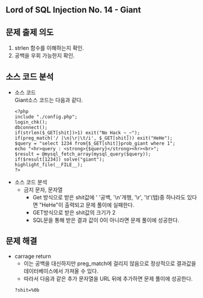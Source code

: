 ## Lord of SQL Injection No. 14 - Giant
## 문제 출제 의도
1. strlen 함수를 이해하는지 확인.
2. 공백을 우회 가능한지 확인.
## 소스 코드 분석
+ 소스 코드  
Giant소스 코드는 다음과 같다.   
    ~~~ 
    <?php 
    include "./config.php"; 
    login_chk(); 
    dbconnect(); 
    if(strlen($_GET[shit])>1) exit("No Hack ~_~"); 
    if(preg_match('/ |\n|\r|\t/i', $_GET[shit])) exit("HeHe"); 
    $query = "select 1234 from{$_GET[shit]}prob_giant where 1"; 
    echo "<hr>query : <strong>{$query}</strong><hr><br>"; 
    $result = @mysql_fetch_array(mysql_query($query)); 
    if($result[1234]) solve("giant"); 
    highlight_file(__FILE__); 
    ?>
    ~~~
+ 소스 코드 분석
    - 금지 문자, 문자열
        * Get 방식으로 받은 shit값에  ' '공백, '\n'개행, '\r', '\t'(탭)중 하나라도 있다면 "HeHe"이 출력되고 문제 풀이에 실패한다.
        * GET방식으로 받은 shit값의 크기가 2
        - SQL문을 통해 받은 결과 값이 0이 아니라면 문제 풀이에 성공한다.
## 문제 해결
+ carrage return
    - 이는 공백을 대신하지만 preg_match에 걸리지 않음으로 정상적으로 결과값을 데이터베이스에서 가져올 수 있다.
    - 따라서 다음과 같은 추가 문자열을 URL 뒤에 추가하면 문제 풀이에 성공한다.
    ~~~
    ?shit=%0b
    ~~~